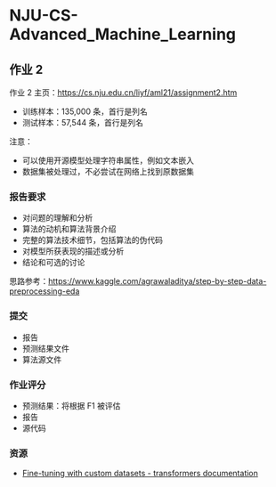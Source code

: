 # NJU-CS-Advanced_Machine_Learning

## 作业 2

作业 2 主页：https://cs.nju.edu.cn/liyf/aml21/assignment2.htm

- 训练样本：135,000 条，首行是列名
- 测试样本：57,544 条，首行是列名

注意：

- 可以使用开源模型处理字符串属性，例如文本嵌入
- 数据集被处理过，不必尝试在网络上找到原数据集

### 报告要求

- 对问题的理解和分析
- 算法的动机和算法背景介绍
- 完整的算法技术细节，包括算法的伪代码
- 对模型所获表现的描述或分析
- 结论和可选的讨论

思路参考：https://www.kaggle.com/agrawaladitya/step-by-step-data-preprocessing-eda

### 提交

- 报告
- 预测结果文件
- 算法源文件

### 作业评分

- 预测结果：将根据 F1 被评估
- 报告
- 源代码

### 资源

- [Fine-tuning with custom datasets - transformers documentation](https://huggingface.co/transformers/custom_datasets.html)
